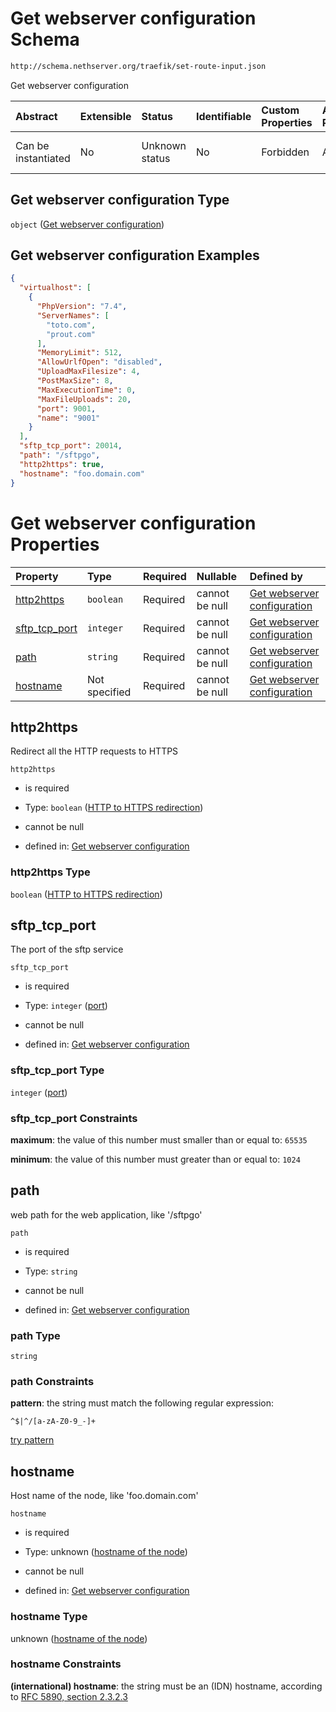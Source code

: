 # Get webserver configuration Schema

```txt
http://schema.nethserver.org/traefik/set-route-input.json
```

Get webserver configuration

| Abstract            | Extensible | Status         | Identifiable | Custom Properties | Additional Properties | Access Restrictions | Defined In                                                                  |
| :------------------ | :--------- | :------------- | :----------- | :---------------- | :-------------------- | :------------------ | :-------------------------------------------------------------------------- |
| Can be instantiated | No         | Unknown status | No           | Forbidden         | Allowed               | none                | [set-route-input.json](traefik/set-route-input.json "open original schema") |

## Get webserver configuration Type

`object` ([Get webserver configuration](set-route-input.md))

## Get webserver configuration Examples

```json
{
  "virtualhost": [
    {
      "PhpVersion": "7.4",
      "ServerNames": [
        "toto.com",
        "prout.com"
      ],
      "MemoryLimit": 512,
      "AllowUrlfOpen": "disabled",
      "UploadMaxFilesize": 4,
      "PostMaxSize": 8,
      "MaxExecutionTime": 0,
      "MaxFileUploads": 20,
      "port": 9001,
      "name": "9001"
    }
  ],
  "sftp_tcp_port": 20014,
  "path": "/sftpgo",
  "http2https": true,
  "hostname": "foo.domain.com"
}
```

# Get webserver configuration Properties

| Property                          | Type          | Required | Nullable       | Defined by                                                                                                                                                                |
| :-------------------------------- | :------------ | :------- | :------------- | :------------------------------------------------------------------------------------------------------------------------------------------------------------------------ |
| [http2https](#http2https)         | `boolean`     | Required | cannot be null | [Get webserver configuration](set-route-input-properties-http-to-https-redirection.md "http://schema.nethserver.org/traefik/set-route-input.json#/properties/http2https") |
| [sftp\_tcp\_port](#sftp_tcp_port) | `integer`     | Required | cannot be null | [Get webserver configuration](set-route-input-properties-port.md "http://schema.nethserver.org/traefik/set-route-input.json#/properties/sftp_tcp_port")                   |
| [path](#path)                     | `string`      | Required | cannot be null | [Get webserver configuration](set-route-input-properties-path.md "http://schema.nethserver.org/traefik/set-route-input.json#/properties/path")                            |
| [hostname](#hostname)             | Not specified | Required | cannot be null | [Get webserver configuration](set-route-input-properties-hostname-of-the-node.md "http://schema.nethserver.org/traefik/set-route-input.json#/properties/hostname")        |

## http2https

Redirect all the HTTP requests to HTTPS

`http2https`

*   is required

*   Type: `boolean` ([HTTP to HTTPS redirection](set-route-input-properties-http-to-https-redirection.md))

*   cannot be null

*   defined in: [Get webserver configuration](set-route-input-properties-http-to-https-redirection.md "http://schema.nethserver.org/traefik/set-route-input.json#/properties/http2https")

### http2https Type

`boolean` ([HTTP to HTTPS redirection](set-route-input-properties-http-to-https-redirection.md))

## sftp\_tcp\_port

The port of the sftp service

`sftp_tcp_port`

*   is required

*   Type: `integer` ([port](set-route-input-properties-port.md))

*   cannot be null

*   defined in: [Get webserver configuration](set-route-input-properties-port.md "http://schema.nethserver.org/traefik/set-route-input.json#/properties/sftp_tcp_port")

### sftp\_tcp\_port Type

`integer` ([port](set-route-input-properties-port.md))

### sftp\_tcp\_port Constraints

**maximum**: the value of this number must smaller than or equal to: `65535`

**minimum**: the value of this number must greater than or equal to: `1024`

## path

web path for the web application, like '/sftpgo'

`path`

*   is required

*   Type: `string`

*   cannot be null

*   defined in: [Get webserver configuration](set-route-input-properties-path.md "http://schema.nethserver.org/traefik/set-route-input.json#/properties/path")

### path Type

`string`

### path Constraints

**pattern**: the string must match the following regular expression:&#x20;

```regexp
^$|^/[a-zA-Z0-9_-]+
```

[try pattern](https://regexr.com/?expression=%5E%24%7C%5E%2F%5Ba-zA-Z0-9_-%5D%2B "try regular expression with regexr.com")

## hostname

Host name of the node, like 'foo.domain.com'

`hostname`

*   is required

*   Type: unknown ([hostname of the node](set-route-input-properties-hostname-of-the-node.md))

*   cannot be null

*   defined in: [Get webserver configuration](set-route-input-properties-hostname-of-the-node.md "http://schema.nethserver.org/traefik/set-route-input.json#/properties/hostname")

### hostname Type

unknown ([hostname of the node](set-route-input-properties-hostname-of-the-node.md))

### hostname Constraints

**(international) hostname**: the string must be an (IDN) hostname, according to [RFC 5890, section 2.3.2.3](https://tools.ietf.org/html/rfc5890 "check the specification")
